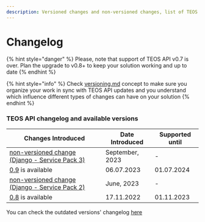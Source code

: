 ```yaml
---
description: Versioned changes and non-versioned changes, list of TEOS API versions
---
```


# Changelog

{% hint style="danger" %}
Please, note that support of TEOS API v0.7 is over. Plan the upgrade to v0.8+ to keep your solution working and up to date
{% endhint %}

{% hint style="info" %}
Check [versioning.md](../using-the-teos-api/versioning.md "mention") concept to make sure you organize your work in sync with TEOS API updates and you understand which influence different types of changes can have on your solution
{% endhint %}

### TEOS API changelog and available versions <a href="#available-graph-api-versions" id="available-graph-api-versions"></a>

| Changes Introduced                                                                        | Date Introduced | Supported until |
| ----------------------------------------------------------------------------------------- | --------------- | --------------- |
| [non-versioned change (Django - Service Pack 3)](non-versioned-changes.md#september-2023) | September, 2023 | -               |
| [0.9](v0.9.md) is available                                                               | 06.07.2023      | 01.07.2024      |
| [non-versioned change (Django - Service Pack 2)](non-versioned-changes.md#june-2023)      | June, 2023      | -               |
| [0.8](v0.8.md) is available                                                               | 17.11.2022      | 01.11.2023      |

You can check the outdated versions' changelog [here](v0.3.md)
